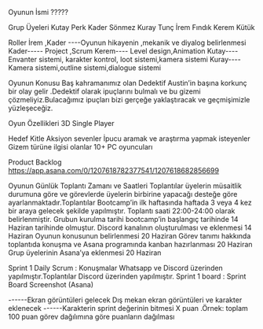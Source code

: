 Oyunun İsmi
?????

Grup Üyeleri 
Kutay Perk
Kader Sönmez
Kuray Tunç
İrem Fındık
Kerem Kütük

Roller
İrem ,Kader ----Oyunun hikayenin ,mekanik ve diyalog  belirlenmesi
Kader----- Project ,Scrum
Kerem---- Level design,Animation
Kutay---- Envanter sistemi, karakter kontrol, loot sistemi,kamera sistemi
Kuray----Kamera sistemi,outline sistemi,dialogue sistemi

Oyunun Konusu
Baş kahramanımız olan Dedektif Austin’in başına korkunç bir olay gelir .Dedektif olarak ipuçlarını bulmalı ve bu gizemi çözmeliyiz.Bulacağımız ipuçları bizi gerçeğe yaklaştıracak ve geçmişimizle yüzleşeceğiz.

Oyun Özellikleri
3D
Single Player

Hedef Kitle 
Aksiyon sevenler
İpucu aramak ve araştırma yapmak isteyenler
Gizem türüne ilgisi olanlar
10+
PC oyuncuları

Product Backlog
https://app.asana.com/0/1207618782377541/1207618682856699

Oyunun Günlük Toplantı Zamanı ve Saatleri 
Toplantılar üyelerin müsaitlik durumuna göre ve görevlerde üyelerin birbirine yapacağı desteğe göre ayarlanmaktadır.Toplantılar Bootcamp’in  ilk haftasında haftada 3 veya 4 kez bir araya gelecek şekilde yapılmıştır. Toplantı saati 22:00-24:00 olarak belirlenmiştir.
Grubun kurulma tarihi bootcamp’in başlangıç tarihinde 14 Haziran tarihinde olmuştur.
Discord kanalının oluşturulması ve eklenmesi 14 Haziran 
Oyunun konusunun belirlenmesi 20 Haziran 
Görev tanımı hakkında toplantıda konuşma ve Asana programında kanban hazırlanması 20 Haziran 
Grup üyelerinin Asana’ya eklenmesi 20 Haziran

Sprint 1
Daily Scrum : Konuşmalar Whatsapp ve Discord üzerinden yapılmıştır.Toplantılar Discord üzerinden yapılmıştır.
Sprint 1 board : Sprint Board Screenshot (Asana)
 


------Ekran görüntüleri gelecek
Dış mekan ekran görüntüleri ve karakter eklenecek
------Karakterin sprint değerinin bitmesi X puan .Örnek: toplam 100 puan görev dağılımına göre puanların dağılması 

